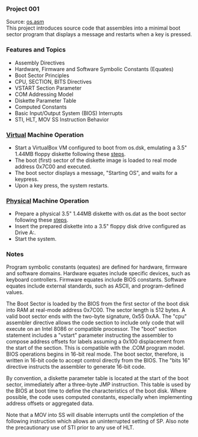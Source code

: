 ### Project 001
Source: [os.asm](os.asm)  
This project introduces source code that assembles into a minimal boot sector program that displays a message and restarts when a key is pressed.

### Features and Topics
- Assembly Directives
- Hardware, Firmware and Software Symbolic Constants (Equates)
- Boot Sector Principles
- CPU, SECTION, BITS Directives
- VSTART Section Parameter
- COM Addressing Model
- Diskette Parameter Table
- Computed Constants
- Basic Input/Output System (BIOS) Interrupts
- STI, HLT, MOV SS Instruction Behavior

### [Virtual](/docs/VIRTUAL.md) Machine Operation
- Start a VirtualBox VM configured to boot from os.dsk, emulating a 3.5" 1.44MB floppy diskette following these [steps](/docs/VIRTUAL.md).
- The boot (first) sector of the diskette image is loaded to real mode address 0x7C00 and executed.
- The boot sector displays a message, "Starting OS", and waits for a keypress.
- Upon a key press, the system restarts.

### [Physical](/docs/PHYSICAL.md) Machine Operation
- Prepare a physical 3.5" 1.44MB diskette with os.dat as the boot sector following these [steps](/docs/PHYSICAL.md).
- Insert the prepared diskette into a 3.5" floppy disk drive configured as Drive A:.
- Start the system.

### Notes
Program symbolic constants (equates) are defined for hardware, firmware and software domains. Hardware equates include specific devices, such as keyboard controllers. Firmware equates include BIOS constants. Software equates include external standards, such as ASCII, and program-defined values.

The Boot Sector is loaded by the BIOS from the first sector of the boot disk into RAM at real-mode address 0x7C00. The sector length is 512 bytes. A valid boot sector ends with the two-byte signature, 0x55 0xAA. The "cpu" assembler directive allows the code section to include only code that will execute on an Intel 8086 or compatible processor. The "boot" section statement includes a "vstart" parameter instructing the assembler to compose address offsets for labels assuming a 0x100 displacement from the start of the section. This is compatible with the .COM program model. BIOS operations begins in 16-bit real mode. The boot sector, therefore, is written in 16-bit code to accept control directly from the BIOS. The "bits 16" directive instructs the assembler to generate 16-bit code.

By convention, a diskette parameter table is located at the start of the boot sector, immediately after a three-byte JMP instruction. This table is used by the BIOS at boot time to define the characteristics of the boot disk. Where possible, the code uses computed constants, especially when implementing address offsets or aggregated data.

Note that a MOV into SS will disable interrupts until the completion of the following instruction which allows an uninterrupted setting of SP. Also note the precautionary use of STI prior to any use of HLT.
